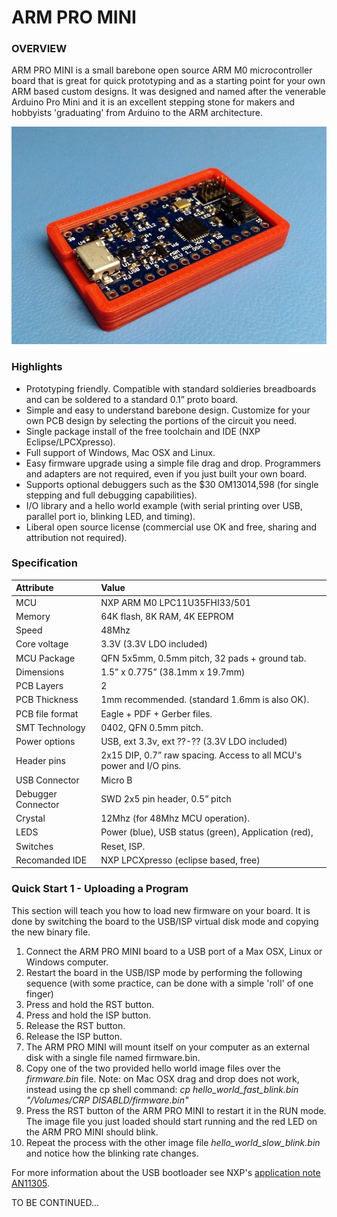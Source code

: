 ARM PRO MINI
============

### OVERVIEW

ARM PRO MINI is a small barebone open source ARM M0 microcontroller board that is great for 
quick prototyping and as a starting point for your own ARM based custom designs. 
It was designed and named after the venerable Arduino Pro Mini and it is an excellent 
stepping stone for makers and hobbyists 'graduating' from Arduino to the ARM architecture.

![](www/arm_pro_mini.jpg)

### Highlights

* Prototyping friendly. Compatible with standard soldieries breadboards and can be soldered to a standard 0.1” proto board.
* Simple and easy to understand barebone design. Customize for your own PCB design by selecting the portions of the circuit you need.
* Single package install of the free toolchain and IDE (NXP Eclipse/LPCXpresso).
* Full support of Windows, Mac OSX and Linux.
* Easy firmware upgrade using a simple file drag and drop. Programmers and adapters are not required, even if you just built your own board.
* Supports optional debuggers such as the $30 OM13014,598 (for single stepping and full debugging capabilities).
* I/O library and a hello world example (with serial printing over USB, parallel port io, blinking LED, and timing).
* Liberal open source license (commercial use OK and free, sharing and attribution not required).

### Specification

Attribute | Value
:--------- | :-----
MCU | NXP ARM M0 LPC11U35FHI33/501
Memory | 64K flash, 8K RAM, 4K EEPROM
Speed | 48Mhz
Core voltage | 3.3V   (3.3V LDO included)
MCU Package | QFN 5x5mm, 0.5mm pitch, 32 pads + ground tab.
Dimensions | 1.5” x 0.775”  (38.1mm x 19.7mm)
PCB Layers | 2
PCB Thickness | 1mm recommended. (standard 1.6mm is also OK).
PCB file format | Eagle + PDF + Gerber files.
SMT Technology | 0402, QFN 0.5mm pitch.
Power options | USB, ext 3.3v, ext ??-?? (3.3V LDO included) 
Header pins | 2x15 DIP, 0.7” raw spacing. Access to all MCU's power and I/O pins.
USB Connector | Micro B
Debugger Connector | SWD 2x5 pin header, 0.5” pitch
Crystal | 12Mhz (for 48Mhz MCU operation).
LEDS | Power (blue), USB status (green), Application (red), 
Switches | Reset, ISP.
Recomanded IDE | NXP LPCXpresso (eclipse based, free)

### Quick Start 1 - Uploading a Program

This section will teach you how to load new firmware on your board. It is done by switching the board to the USB/ISP virtual disk mode and copying the new binary file.

1. Connect the ARM PRO MINI board to a USB port of a Max OSX, Linux or Windows computer.
2. Restart the board in the USB/ISP mode by performing the following sequence (with some practice, can be done with a simple 'roll' of one finger)
3. Press and hold the RST button.
4. Press and hold the ISP button.
5. Release the RST button.
6. Release the ISP button.
7. The ARM PRO MINI will mount itself on your computer as an external disk with a single file named firmware.bin.
8. Copy one of the two provided hello world image files over the *firmware.bin* file. Note: on Mac OSX drag and drop does not work, instead using the cp shell command: *cp hello_world_fast_blink.bin "/Volumes/CRP DISABLD/firmware.bin"*
9. Press the RST button of the ARM PRO MINI to restart it in the RUN mode. The image file you just loaded should start running and the red LED on the ARM PRO MINI should blink.
10. Repeat the process with the other image file *hello_world_slow_blink.bin*  and notice how the blinking rate changes.

For more information about the USB bootloader see NXP's [application note AN11305](resources/lpc_bootloader/AN11305v.1.pdf).

TO BE CONTINUED...


